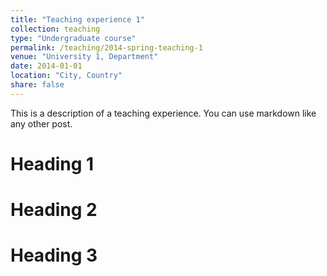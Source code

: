 ```yaml
---
title: "Teaching experience 1"
collection: teaching
type: "Undergraduate course"
permalink: /teaching/2014-spring-teaching-1
venue: "University 1, Department"
date: 2014-01-01
location: "City, Country"
share: false
---
```


This is a description of a teaching experience. You can use markdown like any other post.

Heading 1
======

Heading 2
======

Heading 3
======